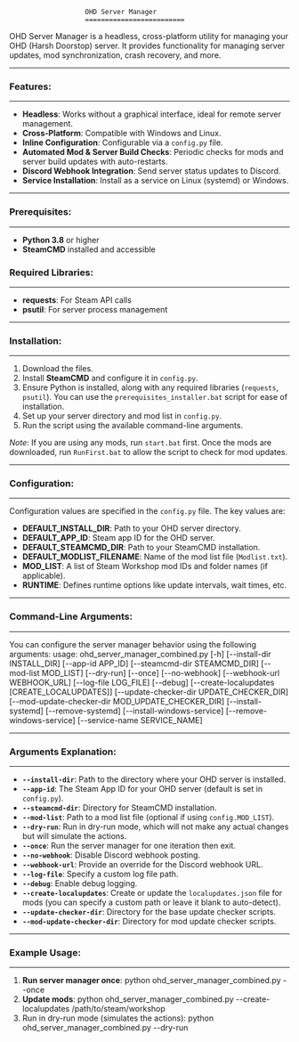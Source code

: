                        OHD Server Manager
                       =========================

OHD Server Manager is a headless, cross-platform utility for managing your OHD (Harsh Doorstop) server. 
It provides functionality for managing server updates, mod synchronization, crash recovery, and more.

---

### Features:
---------
- **Headless**: Works without a graphical interface, ideal for remote server management.
- **Cross-Platform**: Compatible with Windows and Linux.
- **Inline Configuration**: Configurable via a `config.py` file.
- **Automated Mod & Server Build Checks**: Periodic checks for mods and server build updates with auto-restarts.
- **Discord Webhook Integration**: Send server status updates to Discord.
- **Service Installation**: Install as a service on Linux (systemd) or Windows.

---

### Prerequisites:
--------------
- **Python 3.8** or higher
- **SteamCMD** installed and accessible

### Required Libraries:
-------------------
- **requests**: For Steam API calls
- **psutil**: For server process management

---

### Installation:
-------------
1. Download the files.
2. Install **SteamCMD** and configure it in `config.py`.
3. Ensure Python is installed, along with any required libraries (`requests`, `psutil`). You can use the `prerequisites_installer.bat` script for ease of installation.
4. Set up your server directory and mod list in `config.py`.
5. Run the script using the available command-line arguments.

*Note*: If you are using any mods, run `start.bat` first. Once the mods are downloaded, run `RunFirst.bat` to allow the script to check for mod updates.

---

### Configuration:
--------------
Configuration values are specified in the `config.py` file. The key values are:

- **DEFAULT_INSTALL_DIR**: Path to your OHD server directory.
- **DEFAULT_APP_ID**: Steam app ID for the OHD server.
- **DEFAULT_STEAMCMD_DIR**: Path to your SteamCMD installation.
- **DEFAULT_MODLIST_FILENAME**: Name of the mod list file (`Modlist.txt`).
- **MOD_LIST**: A list of Steam Workshop mod IDs and folder names (if applicable).
- **RUNTIME**: Defines runtime options like update intervals, wait times, etc.

---

### Command-Line Arguments:
------------------------
You can configure the server manager behavior using the following arguments:
usage: ohd_server_manager_combined.py [-h] [--install-dir INSTALL_DIR]
[--app-id APP_ID]
[--steamcmd-dir STEAMCMD_DIR]
[--mod-list MOD_LIST] [--dry-run]
[--once] [--no-webhook]
[--webhook-url WEBHOOK_URL]
[--log-file LOG_FILE] [--debug]
[--create-localupdates [CREATE_LOCALUPDATES]]
[--update-checker-dir UPDATE_CHECKER_DIR]
[--mod-update-checker-dir MOD_UPDATE_CHECKER_DIR]
[--install-systemd] [--remove-systemd]
[--install-windows-service]
[--remove-windows-service] [--service-name SERVICE_NAME]

---

### Arguments Explanation:
------------------------
- **`--install-dir`**: Path to the directory where your OHD server is installed.
- **`--app-id`**: The Steam App ID for your OHD server (default is set in `config.py`).
- **`--steamcmd-dir`**: Directory for SteamCMD installation.
- **`--mod-list`**: Path to a mod list file (optional if using `config.MOD_LIST`).
- **`--dry-run`**: Run in dry-run mode, which will not make any actual changes but will simulate the actions.
- **`--once`**: Run the server manager for one iteration then exit.
- **`--no-webhook`**: Disable Discord webhook posting.
- **`--webhook-url`**: Provide an override for the Discord webhook URL.
- **`--log-file`**: Specify a custom log file path.
- **`--debug`**: Enable debug logging.
- **`--create-localupdates`**: Create or update the `localupdates.json` file for mods (you can specify a custom path or leave it blank to auto-detect).
- **`--update-checker-dir`**: Directory for the base update checker scripts.
- **`--mod-update-checker-dir`**: Directory for mod update checker scripts.

---

### Example Usage:
------------------------
1. **Run server manager once**:
   python ohd_server_manager_combined.py --once
2. **Update mods**:
   python ohd_server_manager_combined.py --create-localupdates /path/to/steam/workshop
3. Run in dry-run mode (simulates the actions):
   python ohd_server_manager_combined.py --dry-run

